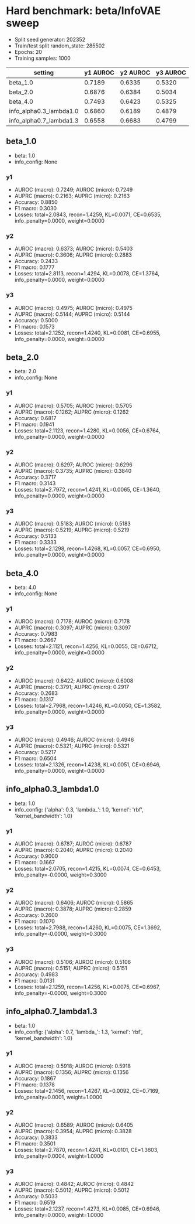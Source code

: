 # Hard benchmark: beta/InfoVAE sweep

- Split seed generator: 202352
- Train/test split random_state: 285502
- Epochs: 20
- Training samples: 1000

| setting | y1 AUROC | y2 AUROC | y3 AUROC |
| --- | --- | --- | --- |
| beta_1.0 | 0.7189 | 0.6335 | 0.5320 |
| beta_2.0 | 0.6876 | 0.6384 | 0.5034 |
| beta_4.0 | 0.7493 | 0.6423 | 0.5325 |
| info_alpha0.3_lambda1.0 | 0.6860 | 0.6189 | 0.4879 |
| info_alpha0.7_lambda1.3 | 0.6558 | 0.6683 | 0.4799 |

## beta_1.0

- beta: 1.0
- info_config: None

### y1

- AUROC (macro): 0.7249; AUROC (micro): 0.7249
- AUPRC (macro): 0.2163; AUPRC (micro): 0.2163
- Accuracy: 0.8850
- F1 macro: 0.3030
- Losses: total=2.0843, recon=1.4259, KL=0.0071, CE=0.6535, info_penalty=0.0000, weight=0.0000

### y2

- AUROC (macro): 0.6373; AUROC (micro): 0.5403
- AUPRC (macro): 0.3606; AUPRC (micro): 0.2883
- Accuracy: 0.2433
- F1 macro: 0.1777
- Losses: total=2.8113, recon=1.4294, KL=0.0078, CE=1.3764, info_penalty=0.0000, weight=0.0000

### y3

- AUROC (macro): 0.4975; AUROC (micro): 0.4975
- AUPRC (macro): 0.5144; AUPRC (micro): 0.5144
- Accuracy: 0.5000
- F1 macro: 0.1573
- Losses: total=2.1252, recon=1.4240, KL=0.0081, CE=0.6955, info_penalty=0.0000, weight=0.0000

## beta_2.0

- beta: 2.0
- info_config: None

### y1

- AUROC (macro): 0.5705; AUROC (micro): 0.5705
- AUPRC (macro): 0.1262; AUPRC (micro): 0.1262
- Accuracy: 0.6817
- F1 macro: 0.1941
- Losses: total=2.1123, recon=1.4280, KL=0.0056, CE=0.6764, info_penalty=0.0000, weight=0.0000

### y2

- AUROC (macro): 0.6297; AUROC (micro): 0.6296
- AUPRC (macro): 0.3735; AUPRC (micro): 0.3840
- Accuracy: 0.3717
- F1 macro: 0.3143
- Losses: total=2.7972, recon=1.4241, KL=0.0065, CE=1.3640, info_penalty=0.0000, weight=0.0000

### y3

- AUROC (macro): 0.5183; AUROC (micro): 0.5183
- AUPRC (macro): 0.5219; AUPRC (micro): 0.5219
- Accuracy: 0.5133
- F1 macro: 0.3333
- Losses: total=2.1298, recon=1.4268, KL=0.0057, CE=0.6950, info_penalty=0.0000, weight=0.0000

## beta_4.0

- beta: 4.0
- info_config: None

### y1

- AUROC (macro): 0.7178; AUROC (micro): 0.7178
- AUPRC (macro): 0.3097; AUPRC (micro): 0.3097
- Accuracy: 0.7983
- F1 macro: 0.2667
- Losses: total=2.1121, recon=1.4256, KL=0.0055, CE=0.6712, info_penalty=0.0000, weight=0.0000

### y2

- AUROC (macro): 0.6422; AUROC (micro): 0.6008
- AUPRC (macro): 0.3791; AUPRC (micro): 0.2917
- Accuracy: 0.2683
- F1 macro: 0.1317
- Losses: total=2.7968, recon=1.4246, KL=0.0050, CE=1.3582, info_penalty=0.0000, weight=0.0000

### y3

- AUROC (macro): 0.4946; AUROC (micro): 0.4946
- AUPRC (macro): 0.5321; AUPRC (micro): 0.5321
- Accuracy: 0.5217
- F1 macro: 0.6504
- Losses: total=2.1326, recon=1.4238, KL=0.0051, CE=0.6946, info_penalty=0.0000, weight=0.0000

## info_alpha0.3_lambda1.0

- beta: 1.0
- info_config: {'alpha': 0.3, 'lambda_': 1.0, 'kernel': 'rbf', 'kernel_bandwidth': 1.0}

### y1

- AUROC (macro): 0.6787; AUROC (micro): 0.6787
- AUPRC (macro): 0.2040; AUPRC (micro): 0.2040
- Accuracy: 0.9000
- F1 macro: 0.1667
- Losses: total=2.0705, recon=1.4215, KL=0.0074, CE=0.6453, info_penalty=-0.0000, weight=0.3000

### y2

- AUROC (macro): 0.6406; AUROC (micro): 0.5865
- AUPRC (macro): 0.3878; AUPRC (micro): 0.2859
- Accuracy: 0.2600
- F1 macro: 0.1070
- Losses: total=2.7988, recon=1.4260, KL=0.0075, CE=1.3692, info_penalty=-0.0000, weight=0.3000

### y3

- AUROC (macro): 0.5106; AUROC (micro): 0.5106
- AUPRC (macro): 0.5151; AUPRC (micro): 0.5151
- Accuracy: 0.4983
- F1 macro: 0.0131
- Losses: total=2.1259, recon=1.4256, KL=0.0075, CE=0.6967, info_penalty=-0.0000, weight=0.3000

## info_alpha0.7_lambda1.3

- beta: 1.0
- info_config: {'alpha': 0.7, 'lambda_': 1.3, 'kernel': 'rbf', 'kernel_bandwidth': 1.0}

### y1

- AUROC (macro): 0.5918; AUROC (micro): 0.5918
- AUPRC (macro): 0.1356; AUPRC (micro): 0.1356
- Accuracy: 0.1867
- F1 macro: 0.1378
- Losses: total=2.1456, recon=1.4267, KL=0.0092, CE=0.7169, info_penalty=0.0001, weight=1.0000

### y2

- AUROC (macro): 0.6589; AUROC (micro): 0.6405
- AUPRC (macro): 0.3954; AUPRC (micro): 0.3828
- Accuracy: 0.3833
- F1 macro: 0.3501
- Losses: total=2.7870, recon=1.4241, KL=0.0101, CE=1.3603, info_penalty=0.0004, weight=1.0000

### y3

- AUROC (macro): 0.4842; AUROC (micro): 0.4842
- AUPRC (macro): 0.5012; AUPRC (micro): 0.5012
- Accuracy: 0.5033
- F1 macro: 0.6519
- Losses: total=2.1237, recon=1.4273, KL=0.0085, CE=0.6946, info_penalty=0.0000, weight=1.0000
